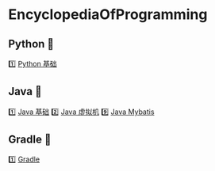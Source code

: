 # EncyclopediaOfProgramming

## Python :dango:

:one: [Python 基础](https://github.com/jerehao/EncyclopediaOfProgramming/blob/master/ProgrammingLanguage/Python%20%E5%9F%BA%E7%A1%80.md)

## Java :dango:

:one: [Java 基础](https://github.com/jerehao/EncyclopediaOfProgramming/blob/master/ProgrammingLanguage/Java%20%E5%9F%BA%E7%A1%80.md)
:two: [Java 虚拟机](https://github.com/jerehao/EncyclopediaOfProgramming/blob/master/ProgrammingLanguage/Java%20%E8%99%9A%E6%8B%9F%E6%9C%BA.md)
:nine: [Java Mybatis](https://github.com/jerehao/EncyclopediaOfProgramming/blob/master/ProgrammingLanguage/Java%20Mybatis.md)

## Gradle :dango:

:one: [Gradle](https://github.com/jerehao/EncyclopediaOfProgramming/blob/master/ProgrammingLanguage/Gradle.md)